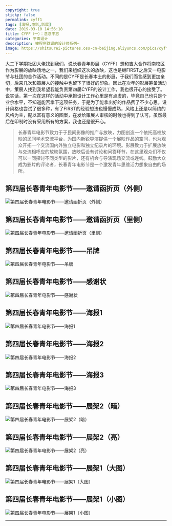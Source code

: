 ```yaml
---
copyright: true
sticky: false
permalink: cyff1
tags: [海报,电影,影展]
date: 2019-03-10 14:56:18
title: CYFF（一）：念念不忘
categories: 平面设计
description: 被程序耽误的设计师系列~
image: https://shitsurei-pictures.oss-cn-beijing.aliyuncs.com/pics/cyff10.jpg
---
```


大二下学期社团大佬找到我们，说长春青年影展（CYFF）想和吉大合作将南校区作为影展的放映场地之一，我们来组织这次的放映，这也是继FIRST之后又一电影节与社团的合作活动。不同的是CYFF是长春本土的影展，于我们而言感到更加亲切，后来几次和策展人的接触中也留下了很好的印象。因此在次年的影展筹备活动中，策展人找到我希望我能负责第四届CYFF的设计工作，我也很开心的接受了。
说实话，第一次在这样的活动中承担设计工作心里是有点虚的，毕竟自己也只是个业余水平，不知道能否拿下这项任务，于是为了能拿出好的作品费了不少心思。设计风格也尝试了很多种，有了FIRST的经验想法也慢慢成熟，风格上还是以简约的风格为主，配以富有意义的图案，在发给策展人审核的时候也得到了认可，虽然最后在印制时没有采用所有的方案，我也还是很开心。

<!-- more -->

> 长春青年电影节致力于于民间影像的推广与放映，力图创造一个依托高校放映的民间学术交流平台，为国内新锐导演提供一个展映作品的空间，也为观众开拓一个交流国内外独立电影和独立纪录片的环境。影展致力于扩展放映与交流相呼应的放映氛围，放映后设有讨论和问答环节，在这里观众们不仅可以一同探讨不同类型的影片，还有机会与导演现场交流或连线。鼓励大众成为影片的评论者，长春青年电影节是一个激发青年思维活力想象自由的场所。

## 第四届长春青年电影节——邀请函折页（外侧）

![第四届长春青年电影节——邀请函折页（外侧）](https://shitsurei-pictures.oss-cn-beijing.aliyuncs.com/pics/cyff11.jpg)

## 第四届长春青年电影节——邀请函折页（里侧）

![第四届长春青年电影节——邀请函折页（里侧）](https://shitsurei-pictures.oss-cn-beijing.aliyuncs.com/pics/cyff12.jpg)

## 第四届长春青年电影节——吊牌

![第四届长春青年电影节——吊牌](https://shitsurei-pictures.oss-cn-beijing.aliyuncs.com/pics/cyff13.jpg)

## 第四届长春青年电影节——感谢状

![第四届长春青年电影节——感谢状](https://shitsurei-pictures.oss-cn-beijing.aliyuncs.com/pics/cyff14.jpg)

## 第四届长春青年电影节——海报1

![第四届长春青年电影节——海报1](https://shitsurei-pictures.oss-cn-beijing.aliyuncs.com/pics/cyff15.jpg)

## 第四届长春青年电影节——海报2

![第四届长春青年电影节——海报2](https://shitsurei-pictures.oss-cn-beijing.aliyuncs.com/pics/cyff16.jpg)

## 第四届长春青年电影节——海报3

![第四届长春青年电影节——海报3](https://shitsurei-pictures.oss-cn-beijing.aliyuncs.com/pics/cyff17.jpg)

## 第四届长春青年电影节——展架2（暗）

![第四届长春青年电影节——展架2（暗）](https://shitsurei-pictures.oss-cn-beijing.aliyuncs.com/pics/cyff18.jpg)

## 第四届长春青年电影节——展架2（亮）

![第四届长春青年电影节——展架2（亮）](https://shitsurei-pictures.oss-cn-beijing.aliyuncs.com/pics/cyff19.jpg)

## 第四届长春青年电影节——展架1（大图）

![第四届长春青年电影节——展架1（大图）](https://shitsurei-pictures.oss-cn-beijing.aliyuncs.com/pics/cyff110.jpg)

## 第四届长春青年电影节——展架1（小图）

![第四届长春青年电影节——展架1（小图）](https://shitsurei-pictures.oss-cn-beijing.aliyuncs.com/pics/cyff111.jpg)

<hr />
